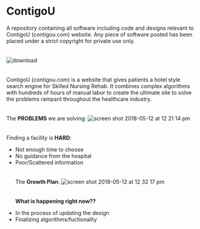 # ContigoU
A repository containing all software including code and designs relevant to ContigoU (contigou.com) website. Any piece of software posted has been placed under a strict copyright for private use only. 
\
\
\
![download](https://user-images.githubusercontent.com/31325821/39960790-c2f1c8c4-55dd-11e8-9cb3-8fa001b1ee56.png)
\
\
\
ContigoU (contigou.com) is a website that gives patients a hotel style search engine for Skilled Nursing Rehab. It combines complex algorithms with hundreds of hours of manual labor to create the ultimate site to solve the problems rampant throughout the healthcare industry. 
\
\
\
The **PROBLEMS** we are solving:
![screen shot 2018-05-12 at 12 21 14 pm](https://user-images.githubusercontent.com/31325821/39960883-b31df6a0-55df-11e8-9fea-7465fba45ea3.png)
\
\
\
Finding a facility is **HARD**:
* Not enough time to choose 
* No guidance from the hospital
* Poor/Scattered information
\
\
\
The **Growth Plan**:
![screen shot 2018-05-12 at 12 32 17 pm](https://user-images.githubusercontent.com/31325821/39960927-ab64c104-55e0-11e8-9ef1-78a5a1e6b7ae.png)
\
\
\
**What is happening right now??**
- In the process of updating the design
- Finalizing algorithms/fuctionality 
